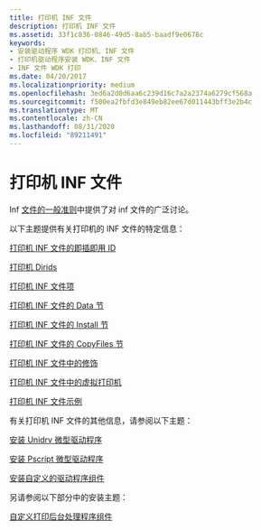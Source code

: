 ```yaml
---
title: 打印机 INF 文件
description: 打印机 INF 文件
ms.assetid: 33f1c836-0846-49d5-8ab5-baadf9e0678c
keywords:
- 安装驱动程序 WDK 打印机、INF 文件
- 打印机驱动程序安装 WDK、INF 文件
- INF 文件 WDK 打印
ms.date: 04/20/2017
ms.localizationpriority: medium
ms.openlocfilehash: 3ed6a2d0d6aa6c239d16c7a2a2374a6279cf568a
ms.sourcegitcommit: f500ea2fbfd3e849eb82ee67d011443bff3e2b4c
ms.translationtype: MT
ms.contentlocale: zh-CN
ms.lasthandoff: 08/31/2020
ms.locfileid: "89211491"
---
```

# <a name="printer-inf-files"></a>打印机 INF 文件





Inf [文件的一般准则](../install/general-guidelines-for-inf-files.md)中提供了对 inf 文件的广泛讨论。

以下主题提供有关打印机的 INF 文件的特定信息：

[打印机 INF 文件的即插即用 ID](plug-and-play-ids-for-printer-inf-files.md)

[打印机 Dirids](printer-dirids.md)

[打印机 INF 文件项](printer-inf-file-entries.md)

[打印机 INF 文件的 Data 节](printer-inf-file-data-sections.md)

[打印机 INF 文件的 Install 节](printer-inf-file-install-sections.md)

[打印机 INF 文件的 CopyFiles 节](printer-inf-file-copyfiles-sections.md)

[打印机 INF 文件中的修饰](decorations-in-printer-inf-files.md)

[打印机 INF 文件中的虚拟打印机](virtual-printers-in-printer-inf-files.md)

[打印机 INF 文件示例](sample-printer-inf-files.md)

有关打印机 INF 文件的其他信息，请参阅以下主题：

[安装 Unidrv 微型驱动程序](installing-a-unidrv-minidriver.md)

[安装 Pscript 微型驱动程序](installing-a-pscript-minidriver.md)

[安装自定义的驱动程序组件](installing-customized-driver-components.md)

另请参阅以下部分中的安装主题：

[自定义打印后台处理程序组件](print-spooler-components.md)

 

